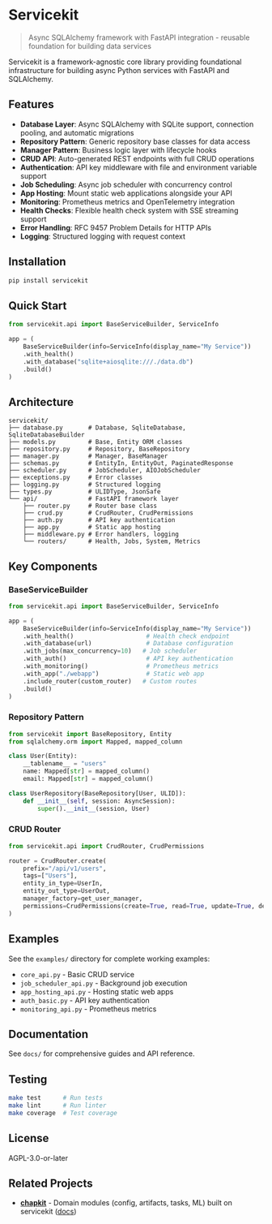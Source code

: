 # Servicekit

> Async SQLAlchemy framework with FastAPI integration - reusable foundation for building data services

Servicekit is a framework-agnostic core library providing foundational infrastructure for building async Python services with FastAPI and SQLAlchemy.

## Features

- **Database Layer**: Async SQLAlchemy with SQLite support, connection pooling, and automatic migrations
- **Repository Pattern**: Generic repository base classes for data access
- **Manager Pattern**: Business logic layer with lifecycle hooks
- **CRUD API**: Auto-generated REST endpoints with full CRUD operations
- **Authentication**: API key middleware with file and environment variable support
- **Job Scheduling**: Async job scheduler with concurrency control
- **App Hosting**: Mount static web applications alongside your API
- **Monitoring**: Prometheus metrics and OpenTelemetry integration
- **Health Checks**: Flexible health check system with SSE streaming support
- **Error Handling**: RFC 9457 Problem Details for HTTP APIs
- **Logging**: Structured logging with request context

## Installation

```bash
pip install servicekit
```

## Quick Start

```python
from servicekit.api import BaseServiceBuilder, ServiceInfo

app = (
    BaseServiceBuilder(info=ServiceInfo(display_name="My Service"))
    .with_health()
    .with_database("sqlite+aiosqlite:///./data.db")
    .build()
)
```

## Architecture

```
servicekit/
├── database.py       # Database, SqliteDatabase, SqliteDatabaseBuilder
├── models.py         # Base, Entity ORM classes
├── repository.py     # Repository, BaseRepository
├── manager.py        # Manager, BaseManager
├── schemas.py        # EntityIn, EntityOut, PaginatedResponse
├── scheduler.py      # JobScheduler, AIOJobScheduler
├── exceptions.py     # Error classes
├── logging.py        # Structured logging
├── types.py          # ULIDType, JsonSafe
└── api/              # FastAPI framework layer
    ├── router.py     # Router base class
    ├── crud.py       # CrudRouter, CrudPermissions
    ├── auth.py       # API key authentication
    ├── app.py        # Static app hosting
    ├── middleware.py # Error handlers, logging
    └── routers/      # Health, Jobs, System, Metrics
```

## Key Components

### BaseServiceBuilder

```python
from servicekit.api import BaseServiceBuilder, ServiceInfo

app = (
    BaseServiceBuilder(info=ServiceInfo(display_name="My Service"))
    .with_health()                    # Health check endpoint
    .with_database(url)               # Database configuration
    .with_jobs(max_concurrency=10)   # Job scheduler
    .with_auth()                      # API key authentication
    .with_monitoring()                # Prometheus metrics
    .with_app("./webapp")             # Static web app
    .include_router(custom_router)   # Custom routes
    .build()
)
```

### Repository Pattern

```python
from servicekit import BaseRepository, Entity
from sqlalchemy.orm import Mapped, mapped_column

class User(Entity):
    __tablename__ = "users"
    name: Mapped[str] = mapped_column()
    email: Mapped[str] = mapped_column()

class UserRepository(BaseRepository[User, ULID]):
    def __init__(self, session: AsyncSession):
        super().__init__(session, User)
```

### CRUD Router

```python
from servicekit.api import CrudRouter, CrudPermissions

router = CrudRouter.create(
    prefix="/api/v1/users",
    tags=["Users"],
    entity_in_type=UserIn,
    entity_out_type=UserOut,
    manager_factory=get_user_manager,
    permissions=CrudPermissions(create=True, read=True, update=True, delete=False)
)
```

## Examples

See the `examples/` directory for complete working examples:

- `core_api.py` - Basic CRUD service
- `job_scheduler_api.py` - Background job execution
- `app_hosting_api.py` - Hosting static web apps
- `auth_basic.py` - API key authentication
- `monitoring_api.py` - Prometheus metrics

## Documentation

See `docs/` for comprehensive guides and API reference.

## Testing

```bash
make test      # Run tests
make lint      # Run linter
make coverage  # Test coverage
```

## License

AGPL-3.0-or-later

## Related Projects

- **[chapkit](https://github.com/dhis2-chap/chapkit)** - Domain modules (config, artifacts, tasks, ML) built on servicekit ([docs](https://dhis2-chap.github.io/chapkit))
